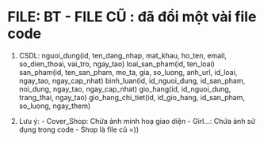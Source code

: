 # FILE: BT - FILE CŨ : đã đổi một vài file code

1. CSDL:
nguoi_dung(id, ten_dang_nhap, mat_khau, ho_ten, email, so_dien_thoai, vai_tro, ngay_tao)
loai_san_pham(id, ten_loai)
san_pham(id, ten_san_pham, mo_ta, gia, so_luong, anh_url, id_loai, ngay_tao, ngay_cap_nhat)
binh_luan(id, id_nguoi_dung, id_san_pham, noi_dung, ngay_tao, ngay_cap_nhat)
gio_hang(id, id_nguoi_dung, trang_thai, ngay_tao)
gio_hang_chi_tiet(id, id_gio_hang, id_san_pham, so_luong, ngay_them)

2. Lưu ý:  - Cover_Shop: Chứa ảnh minh hoạ giao diện 
           - Girl...: Chứa ảnh sử dụng trong code
           - Shop là file cũ =)) 
                      
